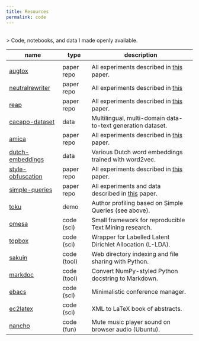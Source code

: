 ```yaml
---
title: Resources
permalink: code
---
```


<br>
> Code, notebooks, and data I made openly available.

| name                                                          | type        | description                                              |
| ------------------------------------------------------------- | ----------- | -------------------------------------------------------- |
|                                                               |
| [augtox](https://github.com/cmry/augtox)                          | paper repo  | All experiments described in [this](https://aclanthology.org/2022.lrec-1.319/) paper. |
| [neutralrewriter](https://github.com/vnmssnhv/NeuTralRewriter) | paper repo  | All experiments described in [this](https://aclanthology.org/2021.emnlp-main.704/)     
| [reap](https://github.com/cmry/reap)                          | paper repo  | All experiments described in [this](https://aclanthology.org/2021.eacl-main.203/) paper. |                                              
| [cacapo-dataset](https://github.com/TallChris91/CACAPO-Dataset)       | data        | Multilingual, multi-domain data-to-text generation dataset. |
| [amica](https://github.com/cmry/amica)                        | paper repo  | All experiments described in [this](https://link.springer.com/article/10.1007/s10579-020-09509-1) paper.             |
| [dutch-embeddings](https://github.com/clips/dutch-embeddings) | data        | Various Dutch word embeddings trained with word2vec.     |
| [style-obfuscation](http://github.com/cmry/style-obfuscation) | paper repo  | All experiments described in [this](http://aclweb.org/anthology/C18-1084) paper. |
| [simple-queries](http://github.com/cmry/simple-queries)       | paper repo  | All experiments and data described in [this](http://www.aclweb.org/anthology/W17-4407) paper. |
| [toku](https://onyx.uvt.nl/toku)                              | demo        | Author profiling based on Simple Queries (see above).    |
| [omesa](http://github.com/cmry/omesa)                         | code (sci)  | Small framework for reproducible Text Mining research.   |
| [topbox](http://github.com/clips/topbox)                      | code (sci)  | Wrapper for Labelled Latent Dirichlet Allocation (L-LDA).|
| [sakuin](https://github.com/cmry/sakuin)                      | code (tool) | Web directory indexing and file sharing with Python.     |
| [markdoc](http://github.com/cmry/markdoc)                     | code (tool) | Convert NumPy-styled Python docstring to Markdown.       |
| [ebacs](http://github.com/cmry/ebacs)                         | code (sci)  | Minimalistic conference manager.                         |
| [ec2latex](http://github.com/cmry/gomi)                       | code (sci)  | XML to LaTeX book of abstracts.                          |
| [nancho](https://github.com/cmry/nancho)                      | code (fun)  | Mute music player sound on browser audio (Ubuntu).       |
